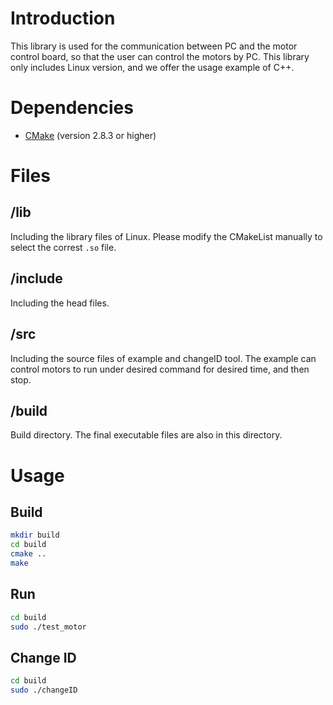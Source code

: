 # Introduction
This library is used for the communication between PC and the motor control board, so that the user can control the motors by PC. This library only includes Linux version, and we offer the usage example of C++.

# Dependencies
* [CMake](http://www.cmake.org) (version 2.8.3 or higher)
  
# Files
## /lib
Including the library files of Linux. Please modify the CMakeList manually to select the correst `.so` file.
## /include
Including the head files.
## /src
Including the source files of example and changeID tool. The example can control motors to run under desired command for desired time, and then stop.
## /build
Build directory. The final executable files are also in this directory.

# Usage
## Build
```bash
mkdir build
cd build
cmake ..
make
```
## Run
```bash
cd build
sudo ./test_motor
```
## Change ID
```bash
cd build
sudo ./changeID
```
